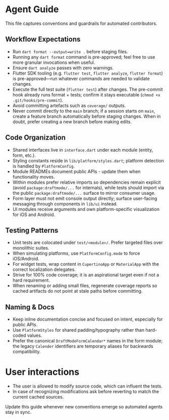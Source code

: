 # Agent Guide

This file captures conventions and guardrails for automated contributors.

## Workflow Expectations
- Run `dart format --output=write .` before staging files.
- Running any `dart format` command is pre-approved; feel free to use more
  granular invocations when useful.
- Ensure `dart analyze` passes with zero warnings.
- Flutter SDK tooling (e.g. `flutter test`, `flutter analyze`, `flutter format`)
  is pre-approved—run whatever commands are needed to validate changes.
- Execute the full test suite (`flutter test`) after changes. The pre-commit
  hook already runs format + tests; confirm it stays executable (`chmod +x
  .git/hooks/pre-commit`).
- Avoid committing artefacts such as `coverage/` outputs.
- Never commit directly to the `main` branch; if a session starts on `main`,
  create a feature branch automatically before staging changes. When in doubt,
  prefer creating a new branch before making edits.

## Code Organization
- Shared interfaces live in `interface.dart` under each module (entity, form,
  etc.).
- Styling constants reside in `lib/platform/styles.dart`; platform detection is
  handled by `PlatformConfig`.
- Module READMEs document public APIs - update them when functionality moves.
- Within modules prefer relative imports so dependencies remain explicit (avoid
  `package:draftmode/...` for internals), while tests should import via the
  public `package:draftmode/...` surface to mirror consumer usage.
- Form layer must not emit console output directly; surface user-facing
  messaging through components in `lib/ui` instead.
- UI modules receive arguments and own platform-specific visualization for iOS
  and Android.

## Testing Patterns
- Unit tests are colocated under `test/<module>/`. Prefer targeted files over
  monolithic suites.
- When simulating platforms, use `PlatformConfig.mode` to force iOS/Android.
- For widget tests, wrap content in `CupertinoApp` or `MaterialApp` with the
  correct localization delegates.
- Strive for 100% code coverage; it is an aspirational target even if not a
  hard requirement.
- When renaming or adding small files, regenerate coverage reports so cached
  artifacts do not point at stale paths before committing.

## Naming & Docs
- Keep inline documentation concise and focused on intent, especially for
  public APIs.
- Use `PlatformStyles` for shared padding/typography rather than hard-coded
  values.
- Prefer the canonical `DraftModeFormCalendar*` names in the form module; the
  legacy `Calender` identifiers are temporary aliases for backwards
  compatibility.

# User interactions
- The user is allowed to modify source code, which can influent the tests. 
- In case of recognizing modifications ask before reverting to match the current cached sources.

Update this guide whenever new conventions emerge so automated agents stay in
sync.
